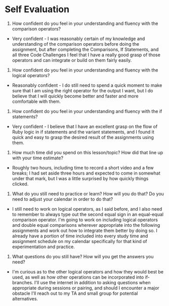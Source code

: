 # Self Evaluation

1. How confident do you feel in your understanding and fluency with the comparison operators?
- Very confident - I was reasonably certain of my knowledge and understanding of the comparison operators before doing the assignment, but after completing the Comparisons, If Statements, and all three Code Challenges I feel that I have a really good grasp of those operators and can integrate or build on them fairly easily.
1. How confident do you feel in your understanding and fluency with the logical operators?
- Reasonably confident - I do still need to spend a quick moment to make sure that I am using the right operator for the output I want, but I do believe that I will quickly become better and faster and more comfortable with them.
1. How confident do you feel in your understanding and fluency with the if statements?
- Very confident - I believe that I have an excellent grasp on the flow of Ruby logic in if statements and the variant statements, and I found it quick and easy to grasp the desired result of the assignments using them.
1. How much time did you spend on this lesson/topic? How did that line up with your time estimate?
- Roughly two hours, including time to record a short video and a few breaks; I had set aside three hours and expected to come in somewhat under that mark, but I was a little surprised by how quickly things clicked.
1. What do you still need to practice or learn? How will you do that? Do you need to adjust your calendar in order to do that?
- I still need to work on logical operators, as I said before, and I also need to remember to always type out the second equal sign in an equal-equal comparison operator. I'm going to work on including logical operators and double equal comparisons wherever appropriate into the following assignments and work out how to integrate them better by doing so. I already have a portion of time included into every study time and assignment schedule on my calendar specifically for that kind of experimentation and practice.
1. What questions do you still have? How will you get the answers you need?
- I'm curious as to the other logical operators and how they would best be used, as well as how other operations can be incorporated into if-branches. I'll use the internet in addition to asking questions when appropriate during sessions or pairing, and should I encounter a major obstacle I'll reach out to my TA and small group for potential alternatives.
